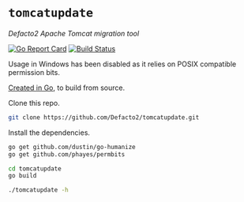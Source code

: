 # `tomcatupdate`
_Defacto2 Apache Tomcat migration tool_

[![Go Report Card](https://goreportcard.com/badge/github.com/Defacto2/tomcatupdate)](https://goreportcard.com/report/github.com/Defacto2/tomcatupdate)
[![Build Status](https://travis-ci.org/Defacto2/tomcatupdate.svg?branch=master)](https://travis-ci.org/Defacto2/tomcatupdate)

Usage in Windows has been disabled as it relies on POSIX compatible permission bits. 

[Created in Go](https://golang.org/doc/install), to build from source.

Clone this repo.

```bash
git clone https://github.com/Defacto2/tomcatupdate.git
```

Install the dependencies.

```bash
go get github.com/dustin/go-humanize
go get github.com/phayes/permbits
```

```bash
cd tomcatupdate
go build
```

```bash
./tomcatupdate -h
```
